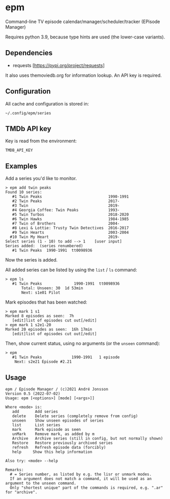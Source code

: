 # epm

Command-line TV episode calendar/manager/scheduler/tracker (EPisode Manager)

Requires python 3.9, because type hints are used (the lower-case variants).

## Dependencies

- requests [https://pypi.org/project/requests]

It also uses themoviedb.org for information lookup. An API key is required.

## Configuration

All cache and configuration is stored in:

    ~/.config/epm/series
	
## TMDb API key

Key is read from the environment:

    TMDB_API_KEY

## Examples

Add a series you'd like to monitor.

    > epm add twin peaks 
    Found 10 series:
       #1 Twin Peaks                             1990-1991
       #2 Twin Peaks                             2017-    
       #3 Twin                                   2019-    
       #4 Georgia Coffee: Twin Peaks             1993-    
       #5 Twin Turbos                            2018-2020
       #6 Twin Hawks                             1984-1985
       #7 Twin of Brothers                       2004-    
       #8 Lexi & Lottie: Trusty Twin Detectives  2016-2017
       #9 Twin Hearts                            2003-2004
      #10 Twin My Heart                          2019-    
    Select series (1 - 10) to add --> 1    [user input]
    Series added:  (series renumbered)
       #1 Twin Peaks  1990-1991  tt0098936

Now the series is added.

All added series can be listed by using the `list` / `ls` command:

    > epm ls
       #1 Twin Peaks              1990-1991  tt0098936
           Total: Unseen: 30  1d 53min
           Next: s1e01 Pilot  

Mark episodes that has been watched:

    > epm mark 1 s1
    Marked 8 episodes as seen:  7h
       [edit]list of episodes cut out[/edit]
	> epm mark 1 s2e1-20
    Marked 20 episodes as seen:  16h 17min
       [edit]list of episodes cut out[/edit]

Then, show current status, using no arguments (or the `unseen` command):

    > epm
       #1 Twin Peaks             1990-1991   1 episode
        Next: s2e21 Episode #2.21              
## Usage

    epm / Episode Manager / (c)2021 André Jonsson
    Version 0.5 (2022-07-02) 
    Usage: epm [<options>] [mode] [<args>]]
    
    Where <mode> is:
       add       Add series
       delete    Delete series (completely remove from config)
       unseen    Show unseen episodes of series
       list      List series
       mark      Mark episode as seen
       unMark    Remove mark, as added by m
       Archive   Archive series (still in config, but not normally shown)
       Restore   Restore previously archived series
       refresh   Refresh episode data (forcibly)
       help     Show this help information
    
    Also try: <mode> --help
    
    Remarks:
      # = Series number, as listed by e.g. the lisr or unmark modes.
      If an argument does not match a command, it will be used as an argument to the unseen command.
      Only "shortest unique" part of the commands is required, e.g. ".ar"  for "archive".
   


